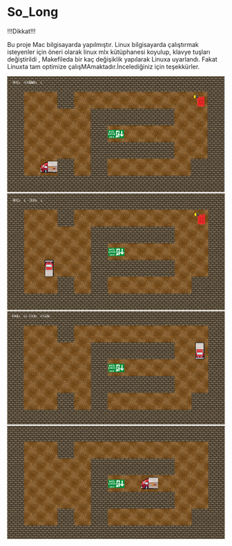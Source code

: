 # So_Long
!!!Dikkat!!!

Bu proje Mac bilgisayarda yapılmıştır. Linux bilgisayarda çalıştırmak isteyenler için öneri olarak linux mlx kütüphanesi koyulup, klavye tuşları değiştirildi , Makefileda bir kaç değişiklik yapılarak Linuxa uyarlandı. Fakat Linuxta tam optimize çalışMAmaktadır.İncelediğiniz için teşekkürler.

<img src=https://github.com/savas11/So_Long/blob/main/pictures/1.png alt="Resim"/>

<img src=https://github.com/savas11/So_Long/blob/main/pictures/2.png alt="2Resim"/>

<img src=https://github.com/savas11/So_Long/blob/main/pictures/3.png alt="3Resim"/>

<img src=https://github.com/savas11/So_Long/blob/main/pictures/4.png alt="4Resim"/>

